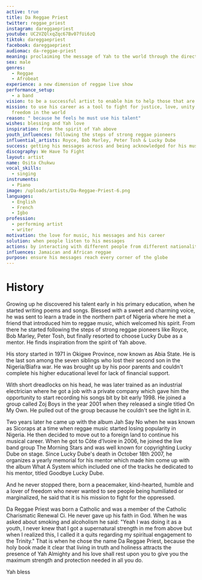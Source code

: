 ```yaml
---
active: true
title: Da Reggae Priest
twitter: reggae_priest
instagram: dareggaepriest
youtube: UC2VZQlxqZqc67Bv07fUi6zQ
tiktok: dareggaepriest
facebook: dareggaepriest
audiomac: da-reggae-priest
meaning: proclaiming the message of Yah to the world through the direction of reggae
sex: male
genres:
  - Reggae
  - Afrobeat
experience: a new dimension of reggae live show
performance_setup:
  - a band
vision: to be a successful artist to enable him to help those that are in need
mission: to use his career as a tool to fight for justice, love, unity and
  freedom in the world
reason: " because he feels he must use his talent"
wishes: blessing and Yah love
inspiration: from the spirit of Yah above
youth_influences: following the steps of strong reggae pioneers
influential_artists: Royce, Bob Marley, Peter Tosh & Lucky Dube
success: getting his messages across and being acknowledged for his music
discography: We Have To Fight
layout: artist
name: Osita Chukwu
vocal_skills:
  - singing
instruments:
  - Piano
image: /uploads/artists/Da-Reggae-Priest-6.png
languages:
  - English
  - French
  - Igbo
profession:
  - performing artist
  - writer
motivation: the love for music, his messages and his career
solution: when people listen to his messages
actions: by interacting with different people from different nationalities in the world
influences: Jamaican and African reggae
purpose: ensure his messages reach every corner of the globe
---
```


# History

Growing up he discovered his talent early in his primary education, when he started writing poems and songs. Blessed with a sweet and charming voice, he was sent to learn a trade in the northern part of Nigeria where he met a friend that introduced him to reggae music, which welcomed his spirit. From there he started following the steps of strong reggae pioneers like Royce, Bob Marley, Peter Tosh, but finally resorted to choose Lucky Dube as a mentor. He finds inspiration from the spirit of Yah above.

His story started in 1971 in Okigwe Province, now known as Abia State. He is the last son among the seven siblings who lost their second son in the Nigeria/Biafra war. He was brought up by his poor parents and couldn't complete his higher educational level for lack of financial support. 

With short dreadlocks on his head, he was later trained as an industrial electrician where he got a job with a private company which gave him the opportunity to start recording his songs bit by bit early 1998. He joined a group called Zoj Boys in the year 2001 when they released a single titled On My Own. He pulled out of the group because he couldn't see the light in it.

Two years later he came up with the album Jah Say No when he was known as Sicoraps at a time when reggae music started losing popularity in Nigeria. He then decided to move out to a foreign land to continue his musical career. When he got to Côte d'Ivoire in 2006, he joined the live band group The Morning Stars and was well known for copyrighting Lucky Dube on stage. Since Lucky Dube's death in October 18th 2007, he organizes a yearly memorial for his mentor which made him come up with the album What A System which included one of the tracks he dedicated to his mentor, titled Goodbye Lucky Dube.

And he never stopped there, born a peacemaker, kind-hearted, humble and a lover of freedom who never wanted to see people being humiliated or marginalized, he said that it is his mission to fight for the oppressed.

Da Reggae Priest was born a Catholic and was a member of the Catholic Charismatic Renewal Ci. He never gave up his faith in God. When he was asked about smoking and alcoholism he said: "Yeah I was doing it as a youth, I never knew that I got a supernatural strength in me from above but when I realized this, I called it a quits regarding my spiritual engagement to the Trinity." That is when he chose the name Da Reggae Priest, because the holy book made it clear that living in truth and holiness attracts the presence of Yah Almighty and his love shall rest upon you to give you the maximum strength and protection needed in all you do. 

Yah bless